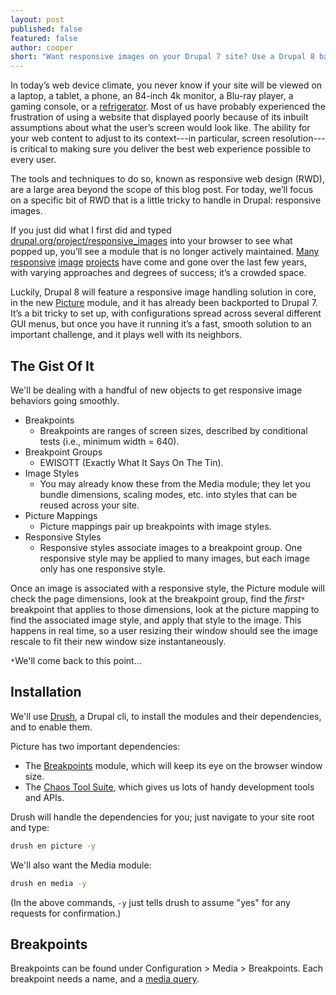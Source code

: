 ```yaml
---
layout: post
published: false
featured: false
author: cooper
short: "Want responsive images on your Drupal 7 site? Use a Drupal 8 backport to get the job done."
---
```


In today’s web device climate, you never know if your site will be viewed on a laptop, a tablet, a phone, an 84-inch 4k monitor, a Blu-ray player, a gaming console, or a [refrigerator](http://www.samsung.com/us/appliances/refrigerators/RF4289HARS/XAA). Most of us have probably experienced the frustration of using a website that displayed poorly because of its inbuilt assumptions about what the user’s screen would look like. The ability for your web content to adjust to its context---in particular, screen resolution---is critical to making sure you deliver the best web experience possible to every user.

The tools and techniques to do so, known as responsive web design (RWD), are a large area beyond the scope of this blog post. For today, we’ll focus on a specific bit of RWD that is a little tricky to handle in Drupal: responsive images.

If you just did what I first did and typed [drupal.org/project/responsive_images](drupal.org/project/responsive_images) into your browser to see what popped up, you’ll see a module that is no longer actively maintained. [Many](https://www.drupal.org/project/adaptive_image) [responsive](https://www.drupal.org/project/cs_adaptive_image) [image](https://www.drupal.org/project/ais) [projects](https://www.drupal.org/project/resp_img) have come and gone over the last few years, with varying approaches and degrees of success; it’s a crowded space.

Luckily, Drupal 8 will feature a responsive image handling solution in core, in the new [Picture](https://www.drupal.org/project/picture) module, and it has already been backported to Drupal 7. It’s a bit tricky to set up, with configurations spread across several different GUI menus, but once you have it running it’s a fast, smooth solution to an important challenge, and it plays well with its neighbors.

## The Gist Of It

We'll be dealing with a handful of new objects to get responsive image behaviors going smoothly.

- Breakpoints
    - Breakpoints are ranges of screen sizes, described by conditional tests (i.e., minimum width = 640). 
- Breakpoint Groups
	- EWISOTT (Exactly What It Says On The Tin).
- Image Styles
	- You may already know these from the Media module; they let you bundle dimensions, scaling modes, etc. into styles that can be reused across your site.
- Picture Mappings
    - Picture mappings pair up breakpoints with image styles.
- Responsive Styles
	- Responsive styles associate images to a breakpoint group. One responsive style may be applied to many images, but each image only has one responsive style.
    
Once an image is associated with a responsive style, the Picture module will check the page dimensions, look at the breakpoint group, find the _first`*`_ breakpoint that applies to those dimensions, look at the picture mapping to find the associated image style, and apply that style to the image. This happens in real time, so a user resizing their window should see the image rescale to fit their new window size instantaneously.

`*`We'll come back to this point...

## Installation

We'll use [Drush](http://drush.ws/), a Drupal cli, to install the modules and their dependencies, and to enable them.

Picture has two important dependencies:

- The [Breakpoints](https://www.drupal.org/project/breakpoints) module, which will keep its eye on the browser window size.
- The [Chaos Tool Suite](https://www.drupal.org/project/ctools), which gives us lots of handy development tools and APIs.

Drush will handle the dependencies for you; just navigate to your site root and type:

```bash
drush en picture -y
```

We'll also want the Media module:

```bash
drush en media -y
```

(In the above commands, ```-y``` just tells drush to assume "yes" for any requests for confirmation.)

## Breakpoints

Breakpoints can be found under Configuration > Media > Breakpoints. Each breakpoint needs a name, and a [media query](http://css-tricks.com/resolution-specific-stylesheets/). 


